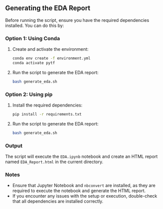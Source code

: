 ## Generating the EDA Report

Before running the script, ensure you have the required dependencies installed. You can do this by:

### Option 1: Using Conda
1. Create and activate the environment:
   ```bash
   conda env create -f environment.yml
   conda activate pytf
   ```
2. Run the script to generate the EDA report:
   ```bash
   bash generate_eda.sh
   ```

### Option 2: Using pip
1. Install the required dependencies:
   ```bash
   pip install -r requirements.txt
   ```
2. Run the script to generate the EDA report:
   ```bash
   bash generate_eda.sh
   ```

### Output
The script will execute the `EDA.ipynb` notebook and create an HTML report named `EDA_Report.html` in the current directory.

### Notes
- Ensure that Jupyter Notebook and `nbconvert` are installed, as they are required to execute the notebook and generate the HTML report.
- If you encounter any issues with the setup or execution, double-check that all dependencies are installed correctly.
